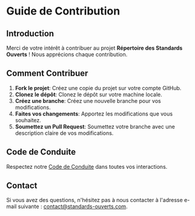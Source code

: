 # Guide de Contribution

## Introduction
Merci de votre intérêt à contribuer au projet **Répertoire des Standards Ouverts** ! Nous apprécions chaque contribution.

## Comment Contribuer
1. **Fork le projet**: Créez une copie du projet sur votre compte GitHub.
2. **Clonez le dépôt**: Clonez le dépôt sur votre machine locale.
3. **Créez une branche**: Créez une nouvelle branche pour vos modifications.
4. **Faites vos changements**: Apportez les modifications que vous souhaitez.
5. **Soumettez un Pull Request**: Soumettez votre branche avec une description claire de vos modifications.

## Code de Conduite
Respectez notre [Code de Conduite](CODE_OF_CONDUCT.md) dans toutes vos interactions.

## Contact
Si vous avez des questions, n'hésitez pas à nous contacter à l'adresse e-mail suivante : contact@standards-ouverts.com.